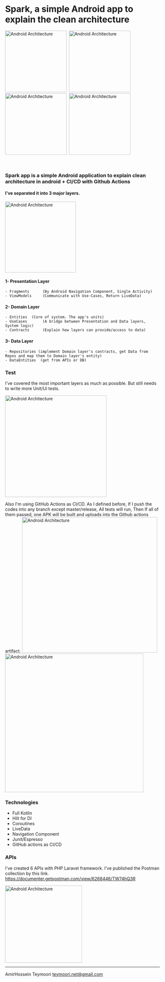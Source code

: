 
# Spark, a simple Android app to explain the clean architecture

<img src="https://parkup.app/website/screens/1.jpg" alt="Android Architecture " width=200 />&nbsp;
<img src="https://parkup.app/website/screens/2.jpg" alt="Android Architecture " width=200 />&nbsp;
<img src="https://parkup.app/website/screens/3.jpg" alt="Android Architecture " width=200 />&nbsp; 
<img src="https://parkup.app/website/screens/4.jpg" alt="Android Architecture " width=200 />

<br>

### Spark app is a simple Android application to explain clean architecture in android + CI/CD with Github Actions
#### I've separated it into 3 major layers.
<img src="https://parkup.app/website/screens/5.png" alt="Android Architecture " width=230 />

#### 1- Presentation Layer
    - Fragments      (By Android Navigation Component, Single Activity)
    - ViewModels     (Communicate with Use-Cases, Return LiveData)
#### 2- Domain Layer
    - Entities  (Core of system. The app's units)
    - UseCases       (A bridge between Presentation and Data layers, System logic)
    - Contracts      (Explain how layers can provide/access to data)
#### 3- Data Layer
    - Repositories (implement Domain layer's contracts, get Data from Repos and map them to Domain layer's entity)
    - DataEntities  (get from APIs or DB)   
    

### Test
I've covered the most important layers as much as possible. But still needs to write more Unit/Ui tests.

<img src="https://parkup.app/website/screens/7.png" alt="Android Architecture " width=330 />

Also I'm using GitHub Actions as CI/CD. As I defined before, If I push the codes into any branch except master/release, All tests will run, Then If all of them passed, one APK will be built and uploads into the Github actions artifact.
<img src="https://parkup.app/website/screens/8.png" alt="Android Architecture " width=440 /> <img src="https://parkup.app/website/screens/9.png" alt="Android Architecture " width=450 />


### Technologies
- Full Kotlin
- Hilt for DI
- Coroutines
- LiveData
- Navigation Component
- Junit/Espresso
- GitHub actions as CI/CD
 


### APIs
I've created 6 APIs with PHP Laravel framework.
I've published the Postman collection by this link.
https://documenter.getpostman.com/view/6268446/TW74hQ3R

<img src="https://parkup.app/website/screens/6.png" alt="Android Architecture " width=250 />


----------------------------
AmirHossein Teymoori
teymoori.net@gmail.com
